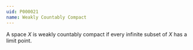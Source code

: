 ```yaml
---
uid: P000021
name: Weakly Countably Compact
---
```

A space $X$ is weakly countably compact if every infinite subset of $X$ has a limit point.

